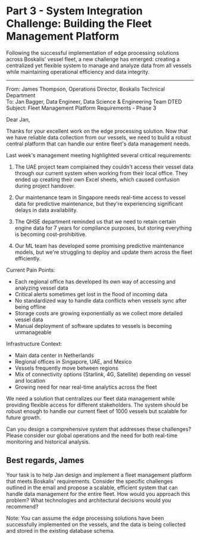 # Part 3 - System Integration Challenge: Building the Fleet Management Platform

Following the successful implementation of edge processing solutions across Boskalis' vessel fleet, a new challenge has emerged: creating a centralized yet flexible system to manage and analyze data from all vessels while maintaining operational efficiency and data integrity.

---
From: James Thompson, Operations Director, Boskalis Technical Department  
To: Jan Bagger, Data Engineer, Data Science & Engineering Team DTED  
Subject: Fleet Management Platform Requirements - Phase 3

Dear Jan,

Thanks for your excellent work on the edge processing solution. Now that we have reliable data collection from our vessels, we need to build a robust central platform that can handle our entire fleet's data management needs.

Last week's management meeting highlighted several critical requirements:

1. The UAE project team complained they couldn't access their vessel data through our current system when working from their local office. They ended up creating their own Excel sheets, which caused confusion during project handover.

2. Our maintenance team in Singapore needs real-time access to vessel data for predictive maintenance, but they're experiencing significant delays in data availability.

3. The QHSE department reminded us that we need to retain certain engine data for 7 years for compliance purposes, but storing everything is becoming cost-prohibitive.

4. Our ML team has developed some promising predictive maintenance models, but we're struggling to deploy and update them across the fleet efficiently.

Current Pain Points:
- Each regional office has developed its own way of accessing and analyzing vessel data
- Critical alerts sometimes get lost in the flood of incoming data
- No standardized way to handle data conflicts when vessels sync after being offline
- Storage costs are growing exponentially as we collect more detailed vessel data
- Manual deployment of software updates to vessels is becoming unmanageable

Infrastructure Context:
- Main data center in Netherlands
- Regional offices in Singapore, UAE, and Mexico
- Vessels frequently move between regions
- Mix of connectivity options (Starlink, 4G, Satellite) depending on vessel and location
- Growing need for near real-time analytics across the fleet

We need a solution that centralizes our fleet data management while providing flexible access for different stakeholders. The system should be robust enough to handle our current fleet of 1000 vessels but scalable for future growth.

Can you design a comprehensive system that addresses these challenges? Please consider our global operations and the need for both real-time monitoring and historical analysis.

Best regards,
James
---

Your task is to help Jan design and implement a fleet management platform that meets Boskalis' requirements. Consider the specific challenges outlined in the email and propose a scalable, efficient system that can handle data management for the entire fleet. How would you approach this problem? What technologies and architectural decisions would you recommend?

Note: You can assume the edge processing solutions have been successfully implemented on the vessels, and the data is being collected and stored in the existing database schema.

